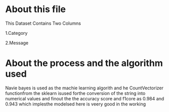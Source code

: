 # About this file
This Dataset Contains Two Columns

1.Category

2.Message

# About the process and the algorithm used
Navie bayes is used as the machie learning algorith and he CountVectorizer functionfrom the sklearn isused forthe conversion of the string into numerical values
and finout the the accuracy score and f1core as 0.984 and 0.943 which implesthe modelsed here is veery good in the working
